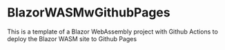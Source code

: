 # BlazorWASMwGithubPages
This is a template of a Blazor WebAssembly project with Github Actions to deploy the Blazor WASM site to Github Pages
